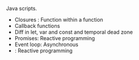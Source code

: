 Java scripts.
<ul>
<li>Closures : Function within a function</li>
<li>Callback functions</li>
<li>Diff in let, var and const and temporal dead zone</li>
<li>Promises: Reactive programming</li>
<li>Event loop: Asynchronous</li>
<li>: Reactive programming</li>
</ul>